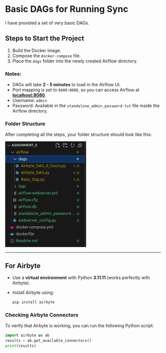 # Basic DAGs for Running Sync 

I have provided a set of very basic DAGs.

## Steps to Start the Project 

1. Build the Docker image.  
2. Compose the `docker-compose` file.  
3. Place the `dags` folder into the newly created Airflow directory.  

### Notes:
- DAGs will take **2 - 5 minutes** to load in the Airflow UI.  
- Port mapping is set to `8080:8080`, so you can access Airflow at **[localhost:8080](http://localhost:8080)**.  
- Username: `admin`  
- Password: Available in the `standalone_admin_password.txt` file inside the Airflow directory.  

### Folder Structure  
After completing all the steps, your folder structure should look like this:  

![Project Structure](image.png)

---

## For Airbyte  

- Use a **virtual environment** with Python **3.11.11** (works perfectly with Airbyte).  
- Install Airbyte using:  

  ```bash
  pip install airbyte
### Checking Airbyte Connectors  

To verify that Airbyte is working, you can run the following Python script:  

```python
import airbyte as ab
results = ab.get_available_connectors()
print(results)
